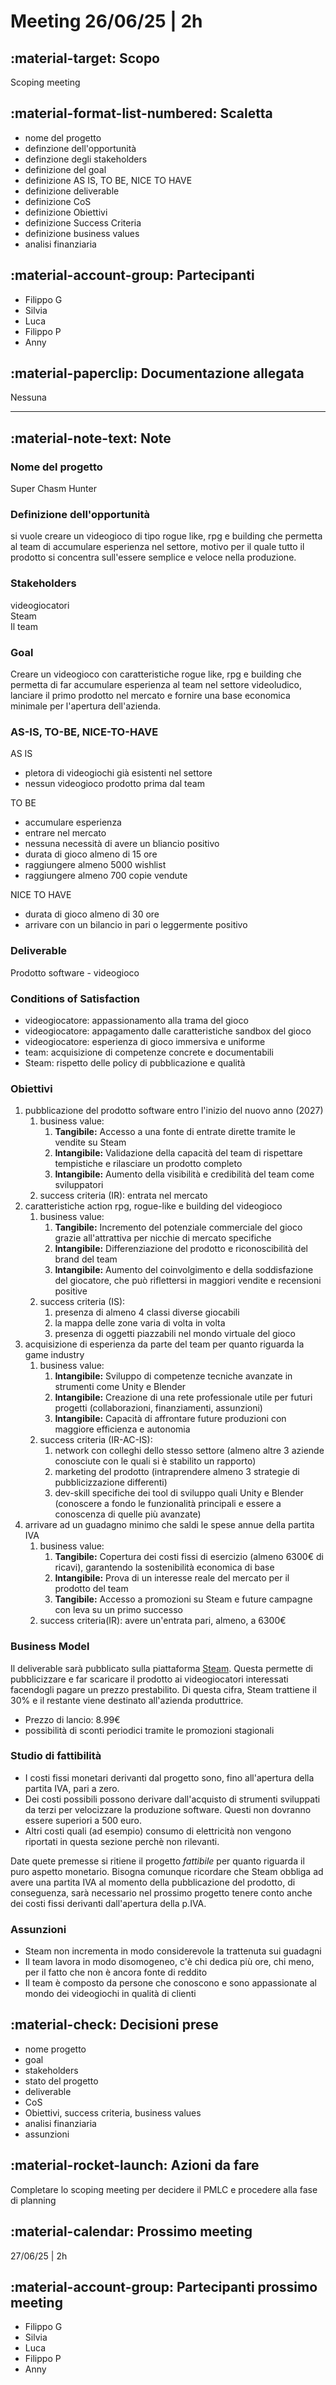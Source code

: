 # Meeting 26/06/25 | 2h

## :material-target: **Scopo**

Scoping meeting

## :material-format-list-numbered: **Scaletta**  

- nome del progetto
- definzione dell'opportunità
- definzione degli stakeholders
- definizione del goal
- definizione AS IS, TO BE, NICE TO HAVE
- definizione deliverable
- definizione CoS
- definizione Obiettivi
- definizione Success Criteria
- definizione business values
- analisi finanziaria

## :material-account-group: **Partecipanti**  

- Filippo G
- Silvia
- Luca
- Filippo P
- Anny

## :material-paperclip: **Documentazione allegata**  

Nessuna

---

## :material-note-text: **Note**  

### Nome del progetto

Super Chasm Hunter

### Definizione dell'opportunità

si vuole creare un videogioco di tipo rogue like, rpg e building che permetta al team di accumulare esperienza nel settore, motivo per il quale tutto il prodotto si concentra sull'essere semplice e veloce nella produzione.

### Stakeholders

videogiocatori  
Steam  
Il team

### Goal

Creare un videogioco con caratteristiche rogue like, rpg e building che permetta di far accumulare esperienza al team nel settore videoludico, lanciare il primo prodotto nel mercato e fornire una base economica minimale per l'apertura dell'azienda.

### AS-IS, TO-BE, NICE-TO-HAVE

AS IS

- pletora di videogiochi già esistenti nel settore
- nessun videogioco prodotto prima dal team

TO BE

- accumulare esperienza
- entrare nel mercato
- nessuna necessità di avere un bliancio positivo
- durata di gioco almeno di 15 ore
- raggiungere almeno 5000 wishlist
- raggiungere almeno 700 copie vendute

NICE TO HAVE

- durata di gioco almeno di 30 ore
- arrivare con un bilancio in pari o leggermente positivo

### Deliverable

Prodotto software - videogioco

### Conditions of Satisfaction

- videogiocatore: appassionamento alla trama del gioco
- videogiocatore: appagamento dalle caratteristiche sandbox del gioco
- videogiocatore: esperienza di gioco immersiva e uniforme
- team: acquisizione di competenze concrete e documentabili
- Steam: rispetto delle policy di pubblicazione e qualità

### Obiettivi

1. pubblicazione del prodotto software entro l'inizio del nuovo anno (2027)
   1. business value:
      1. **Tangibile:** Accesso a una fonte di entrate dirette tramite le vendite su Steam
      2. **Intangibile:** Validazione della capacità del team di rispettare tempistiche e rilasciare un prodotto completo
      3. **Intangibile:** Aumento della visibilità e credibilità del team come sviluppatori
   2. success criteria (IR): entrata nel mercato
2. caratteristiche action rpg, rogue-like e building del videogioco
   1. business value:
      1. **Tangibile:** Incremento del potenziale commerciale del gioco grazie all'attrattiva per nicchie di mercato specifiche
      2. **Intangibile:** Differenziazione del prodotto e riconoscibilità del brand del team
      3. **Intangibile:** Aumento del coinvolgimento e della soddisfazione del giocatore, che può riflettersi in maggiori vendite e recensioni positive
   2. success criteria (IS):
      1. presenza di almeno 4 classi diverse giocabili
      2. la mappa delle zone varia di volta in volta
      3. presenza di oggetti piazzabili nel mondo virtuale del gioco
3. acquisizione di esperienza da parte del team per quanto riguarda la game industry
   1. business value:
      1. **Intangibile:** Sviluppo di competenze tecniche avanzate in strumenti come Unity e Blender
      2. **Intangibile:** Creazione di una rete professionale utile per futuri progetti (collaborazioni, finanziamenti, assunzioni)
      3. **Intangibile:** Capacità di affrontare future produzioni con maggiore efficienza e autonomia
   2. success criteria (IR-AC-IS):
      1. network con colleghi dello stesso settore (almeno altre 3 aziende conosciute con le quali si è stabilito un rapporto)
      2. marketing del prodotto (intraprendere almeno 3 strategie di pubblicizzazione differenti)
      3. dev-skill specifiche dei tool di sviluppo quali Unity e Blender (conoscere a fondo le funzionalità principali e essere a conoscenza di quelle più avanzate)
4. arrivare ad un guadagno minimo che saldi le spese annue della partita IVA
   1. business value:
      1. **Tangibile:** Copertura dei costi fissi di esercizio (almeno 6300€ di ricavi), garantendo la sostenibilità economica di base
      2. **Intangibile:** Prova di un interesse reale del mercato per il prodotto del team
      3. **Tangibile:** Accesso a promozioni su Steam e future campagne con leva su un primo successo
   2. success criteria(IR): avere un'entrata pari, almeno, a 6300€

### Business Model

Il deliverable sarà pubblicato sulla piattaforma [Steam](https://store.steampowered.com/?l=italian). Questa permette di pubblicizzare e far scaricare il prodotto ai videogiocatori interessati facendogli pagare un prezzo prestabilito. Di questa cifra, Steam trattiene il 30% e il restante viene destinato all'azienda produttrice.

- Prezzo di lancio: 8.99€
- possibilità di sconti periodici tramite le promozioni stagionali

### Studio di fattibilità

- I costi fissi monetari derivanti dal progetto sono, fino all'apertura della partita IVA, pari a zero.
- Dei costi possibili possono derivare dall'acquisto di strumenti sviluppati da terzi per velocizzare la produzione software. Questi non dovranno essere superiori a 500 euro.
- Altri costi quali (ad esempio) consumo di elettricità non vengono riportati in questa sezione perchè non rilevanti.

Date quete premesse si ritiene il progetto *fattibile* per quanto riguarda il puro aspetto monetario. Bisogna comunque ricordare che Steam obbliga ad avere una partita IVA al momento della pubblicazione del prodotto, di conseguenza, sarà necessario nel prossimo progetto tenere conto anche dei costi fissi derivanti dall'apertura della p.IVA.

### Assunzioni

- Steam non incrementa in modo considerevole la trattenuta sui guadagni
- Il team lavora in modo disomogeneo, c'è chi dedica più ore, chi meno, per il fatto che non è ancora fonte di reddito
- Il team è composto da persone che conoscono e sono appassionate al mondo dei videogiochi in qualità di clienti

## :material-check: **Decisioni prese**  

- nome progetto
- goal
- stakeholders
- stato del progetto
- deliverable
- CoS
- Obiettivi, success criteria, business values
- analisi finanziaria
- assunzioni

## :material-rocket-launch: **Azioni da fare**  

Completare lo scoping meeting per decidere il PMLC e procedere alla fase di planning

## :material-calendar: **Prossimo meeting**

27/06/25 | 2h

## :material-account-group: **Partecipanti prossimo meeting**  

- Filippo G
- Silvia
- Luca
- Filippo P
- Anny
